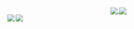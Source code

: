 <center>
  <a href="#">
    <img align="center" src="https://github-readme-stats.vercel.app/api?username=3dsgirl09&show_icons=true&theme=chartreuse-dark" />
  </a>
  <a href="#">
    <img align="center" src="https://github-readme-stats.vercel.app/api/top-langs/?username=3dsgirl09&show_icons=true&theme=chartreuse-dark" />
  </a>
</center>
  <a href="#">
    <img align="left" src="https://img.shields.io/badge/Android-3DDC84?style=for-the-badge&logo=android&logoColor=white" />
  </a>
</center>
  <a href="#">
    <img align="left" src="https://img.shields.io/badge/Arch_Linux-1793D1?style=for-the-badge&logo=arch-linux&logoColor=white" />
  </a>
</center>
